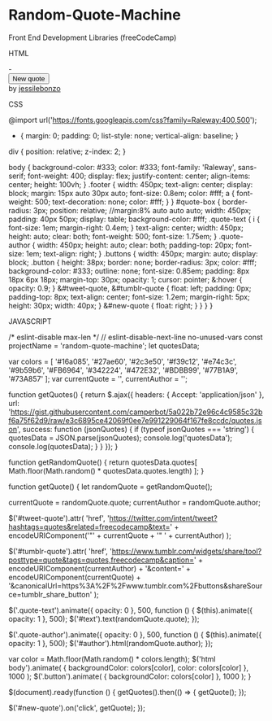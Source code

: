 # Random-Quote-Machine
Front End Development Libraries (freeCodeCamp)

HTML

<link
  rel="stylesheet"
  href="https://maxcdn.bootstrapcdn.com/font-awesome/4.3.0/css/font-awesome.min.css"
/>
<div id="wrapper">
  <div id="quote-box">
    <div class="quote-text">
      <i class="fa fa-quote-left"> </i><span id="text"></span>
    </div>
    <div class="quote-author">- <span id="author"></span></div>
    <div class="buttons">
      <a
        class="button"
        id="tweet-quote"
        title="Tweet this quote!"
        target="_top"
      >
        <i class="fa fa-twitter"></i>
      </a>
      <a
        class="button"
        id="tumblr-quote"
        title="Post this quote on tumblr!"
        target="_blank"
      >
        <i class="fa fa-tumblr"></i>
      </a>
      <button class="button" id="new-quote">New quote</button>
    </div>
  </div>
  <a class="footer">by <a href="https://codepen.io/jessilebonzo/">jessilebonzo</a></div></div>
<script src="https://cdnjs.cloudflare.com/ajax/libs/jquery/3.1.0/jquery.min.js"></script>
<script src="https://cdnjs.cloudflare.com/ajax/libs/jqueryui/1.12.0/jquery-ui.min.js"></script>

CSS

@import url('https://fonts.googleapis.com/css?family=Raleway:400,500');
* {
  margin: 0;
  padding: 0;
  list-style: none;
  vertical-align: baseline;
}

div {
  position: relative;
  z-index: 2;
}

body {
  background-color: #333;
  color: #333;
  font-family: 'Raleway', sans-serif;
  font-weight: 400;
  display: flex;
  justify-content: center;
  align-items: center;
  height: 100vh;
}
.footer {
  width: 450px;
  text-align: center;
  display: block;
  margin: 15px auto 30px auto;
  font-size: 0.8em;
  color: #fff;
  a {
    font-weight: 500;
    text-decoration: none;
    color: #fff;
  }
}
#quote-box {
  border-radius: 3px;
  position: relative;
  //margin:8% auto auto auto;
  width: 450px;
  padding: 40px 50px;
  display: table;
  background-color: #fff;
  .quote-text {
    i {
      font-size: 1em;
      margin-right: 0.4em;
    }
    text-align: center;
    width: 450px;
    height: auto;
    clear: both;
    font-weight: 500;
    font-size: 1.75em;
  }
  .quote-author {
    width: 450px;
    height: auto;
    clear: both;
    padding-top: 20px;
    font-size: 1em;
    text-align: right;
  }
  .buttons {
    width: 450px;
    margin: auto;
    display: block;
    .button {
      height: 38px;
      border: none;
      border-radius: 3px;
      color: #fff;
      background-color: #333;
      outline: none;
      font-size: 0.85em;
      padding: 8px 18px 6px 18px;
      margin-top: 30px;
      opacity: 1;
      cursor: pointer;
      &:hover {
        opacity: 0.9;
      }
      &#tweet-quote,
      &#tumblr-quote {
        float: left;
        padding: 0px;
        padding-top: 8px;
        text-align: center;
        font-size: 1.2em;
        margin-right: 5px;
        height: 30px;
        width: 40px;
      }
      &#new-quote {
        float: right;
      }
    }
  }
}

JAVASCRIPT

/* eslint-disable max-len */
// eslint-disable-next-line no-unused-vars
const projectName = 'random-quote-machine';
let quotesData;


var colors = [
  '#16a085',
  '#27ae60',
  '#2c3e50',
  '#f39c12',
  '#e74c3c',
  '#9b59b6',
  '#FB6964',
  '#342224',
  '#472E32',
  '#BDBB99',
  '#77B1A9',
  '#73A857'
];
var currentQuote = '',
  currentAuthor = '';

function getQuotes() {
  return $.ajax({
    headers: {
      Accept: 'application/json'
    },
    url:
      'https://gist.githubusercontent.com/camperbot/5a022b72e96c4c9585c32bf6a75f62d9/raw/e3c6895ce42069f0ee7e991229064f167fe8ccdc/quotes.json',
    success: function (jsonQuotes) {
      if (typeof jsonQuotes === 'string') {
        quotesData = JSON.parse(jsonQuotes);
        console.log('quotesData');
        console.log(quotesData);
      }
    }
  });
}

function getRandomQuote() {
  return quotesData.quotes[
    Math.floor(Math.random() * quotesData.quotes.length)
  ];
}

function getQuote() {
  let randomQuote = getRandomQuote();

  currentQuote = randomQuote.quote;
  currentAuthor = randomQuote.author;

  $('#tweet-quote').attr(
    'href',
    'https://twitter.com/intent/tweet?hashtags=quotes&related=freecodecamp&text=' +
      encodeURIComponent('"' + currentQuote + '" ' + currentAuthor)
  );

  $('#tumblr-quote').attr(
    'href',
    'https://www.tumblr.com/widgets/share/tool?posttype=quote&tags=quotes,freecodecamp&caption=' +
      encodeURIComponent(currentAuthor) +
      '&content=' +
      encodeURIComponent(currentQuote) +
      '&canonicalUrl=https%3A%2F%2Fwww.tumblr.com%2Fbuttons&shareSource=tumblr_share_button'
  );

  $('.quote-text').animate({ opacity: 0 }, 500, function () {
    $(this).animate({ opacity: 1 }, 500);
    $('#text').text(randomQuote.quote);
  });

  $('.quote-author').animate({ opacity: 0 }, 500, function () {
    $(this).animate({ opacity: 1 }, 500);
    $('#author').html(randomQuote.author);
  });

  var color = Math.floor(Math.random() * colors.length);
  $('html body').animate(
    {
      backgroundColor: colors[color],
      color: colors[color]
    },
    1000
  );
  $('.button').animate(
    {
      backgroundColor: colors[color]
    },
    1000
  );
}

$(document).ready(function () {
  getQuotes().then(() => {
    getQuote();
  });

  $('#new-quote').on('click', getQuote);
});
